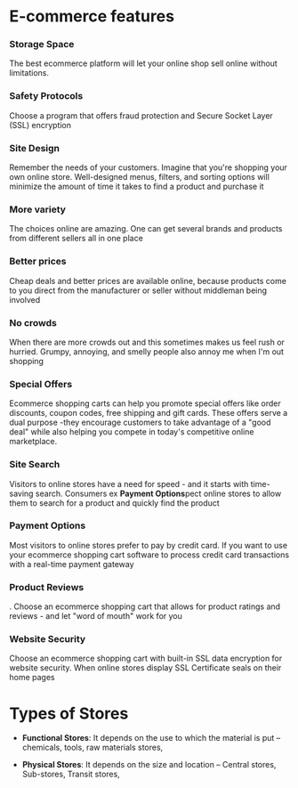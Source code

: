 # E-commerce features

### Storage Space
The best ecommerce platform will let your online shop sell online without limitations.

### Safety Protocols
Choose a program that offers fraud protection and Secure Socket Layer (SSL) encryption

### Site Design
Remember   the needs of your customers. Imagine that you're shopping your own online store. Well-designed menus, filters, and sorting options will minimize the amount of time it takes to find a product and purchase it

### More variety
The choices online are amazing. One can get several brands and products from different sellers all in one place

### Better prices
Cheap deals and better prices are available online, because products come to you direct from the manufacturer or seller without middleman being involved


### No crowds
When   there are more crowds out and this sometimes makes us feel rush or hurried. Grumpy, annoying, and smelly people also annoy me when I'm out shopping

### Special Offers
Ecommerce shopping carts can help you promote special offers like order discounts, coupon codes, free shipping and gift cards. These offers serve a dual purpose -they encourage customers to take advantage of a "good deal" while also helping you compete in today's competitive online marketplace.

### Site Search
Visitors to online stores have a need for speed - and it starts with time-saving search. Consumers ex **Payment  Options**pect   online stores to allow them to search for a product and quickly find the product

### Payment Options
Most visitors to online stores prefer to pay by credit card. If you want to use your ecommerce shopping cart software to process credit card transactions with a real-time payment gateway

###  Product Reviews
. Choose an ecommerce shopping cart that allows for product ratings and reviews - and let "word of mouth" work for you

### Website Security
Choose an ecommerce shopping cart with built-in SSL data encryption for website security. When online stores display SSL Certificate seals on their home pages

# Types of Stores
- **Functional Stores**: It depends on the use  to which the material is put – chemicals, tools, raw materials stores,

- **Physical Stores**: It depends on the size and location – Central stores, Sub-stores, Transit stores,
